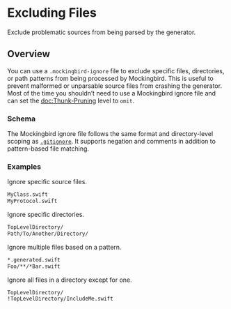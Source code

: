 # Excluding Files

Exclude problematic sources from being parsed by the generator.

## Overview

You can use a `.mockingbird-ignore` file to exclude specific files, directories, or path patterns from being processed by Mockingbird. This is useful to prevent malformed or unparsable source files from crashing the generator. Most of the time you shouldn’t need to use a Mockingbird ignore file and can set the <doc:Thunk-Pruning> level to `omit`.

### Schema

The Mockingbird ignore file follows the same format and directory-level scoping as [`.gitignore`](https://git-scm.com/docs/gitignore#_pattern_format). It supports negation and comments in addition to pattern-based file matching.

### Examples

Ignore specific source files.

```bash
MyClass.swift
MyProtocol.swift
```

Ignore specific directories.

```bash
TopLevelDirectory/
Path/To/Another/Directory/
```

Ignore multiple files based on a pattern.

```bash
*.generated.swift
Foo/**/*Bar.swift
```

Ignore all files in a directory except for one.

```bash
TopLevelDirectory/
!TopLevelDirectory/IncludeMe.swift
```
